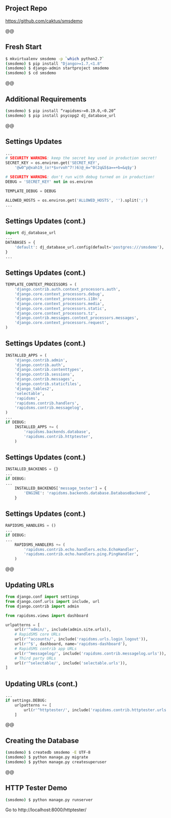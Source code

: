 ## Project Repo

https://github.com/caktus/smsdemo

@@

## Fresh Start

```bash
$ mkvirtualenv smsdemo -p `which python2.7`
(smsdemo) $ pip install "Django>=1.7,<1.8"
(smsdemo) $ django-admin startproject smsdemo
(smsdemo) $ cd smsdemo
```

@@

## Additional Requirements

```bash
(smsdemo) $ pip install “rapidsms>=0.19.0,<0.20”
(smsdemo) $ pip install psycopg2 dj_database_url
```

@@

## Settings Updates

```python
...
# SECURITY WARNING: keep the secret key used in production secret!
SECRET_KEY = os.environ.get('SECRET_KEY',
    '@w0^p@xah19_(o!*$vrvoh^7!)6)@_m=^0(2q&5$a==+b=&q$y')

# SECURITY WARNING: don't run with debug turned on in production!
DEBUG = 'SECRET_KEY' not in os.environ

TEMPLATE_DEBUG = DEBUG

ALLOWED_HOSTS = os.environ.get('ALLOWED_HOSTS', '').split(';')
...
```


## Settings Updates (cont.)

```python
import dj_database_url
...
DATABASES = {
    'default': dj_database_url.config(default='postgres:///smsdemo'),
}
...
```


## Settings Updates (cont.)

```python
TEMPLATE_CONTEXT_PROCESSORS = (
    'django.contrib.auth.context_processors.auth',
    'django.core.context_processors.debug',
    'django.core.context_processors.i18n',
    'django.core.context_processors.media',
    'django.core.context_processors.static',
    'django.core.context_processors.tz',
    'django.contrib.messages.context_processors.messages',
    'django.core.context_processors.request',
)
```


## Settings Updates (cont.)

```python
INSTALLED_APPS = (
    'django.contrib.admin',
    'django.contrib.auth',
    'django.contrib.contenttypes',
    'django.contrib.sessions',
    'django.contrib.messages',
    'django.contrib.staticfiles',
    'django_tables2',
    'selectable',
    'rapidsms',
    'rapidsms.contrib.handlers',
    'rapidsms.contrib.messagelog',
)
...
if DEBUG:
    INSTALLED_APPS += (
        'rapidsms.backends.database',
        'rapidsms.contrib.httptester',
    )
```


## Settings Updates (cont.)

```python
INSTALLED_BACKENDS = {}
...
if DEBUG:
...
    INSTALLED_BACKENDS['message_tester'] = {
        'ENGINE': 'rapidsms.backends.database.DatabaseBackend',
    }
```


## Settings Updates (cont.)

```python
RAPIDSMS_HANDLERS = ()
...
if DEBUG:
...
    RAPIDSMS_HANDLERS += (
        'rapidsms.contrib.echo.handlers.echo.EchoHandler',
        'rapidsms.contrib.echo.handlers.ping.PingHandler',
    )
```

@@

## Updating URLs

```python
from django.conf import settings
from django.conf.urls import include, url
from django.contrib import admin

from rapidsms.views import dashboard

urlpatterns = [
    url(r'^admin/', include(admin.site.urls)),
    # RapidSMS core URLs
    url(r'^accounts/', include('rapidsms.urls.login_logout')),
    url(r'^$', dashboard, name='rapidsms-dashboard'),
    # RapidSMS contrib app URLs
    url(r'^messagelog/', include('rapidsms.contrib.messagelog.urls')),
    # Third party URLs
    url(r'^selectable/', include('selectable.urls')),
]
```


## Updating URLs (cont.)

```python
...
if settings.DEBUG:
    urlpatterns += [
        url(r'^httptester/', include('rapidsms.contrib.httptester.urls')),
    ]
```

@@

## Creating the Database

```bash
(smsdemo) $ createdb smsdemo -E UTF-8
(smsdemo) $ python manage.py migrate
(smsdemo) $ python manage.py createsuperuser
```

@@

## HTTP Tester Demo

```bash
(smsdemo) $ python manage.py runserver
```

Go to http://localhost:8000/httptester/
